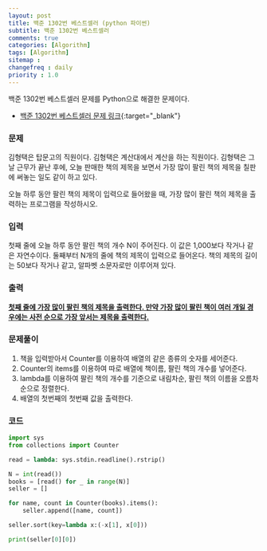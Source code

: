 ```yaml
---
layout: post
title: 백준 1302번 베스트셀러 (python 파이썬)
subtitle: 백준 1302번 베스트셀러
comments: true
categories: [Algorithm]
tags: [Algorithm]
sitemap :
changefreq : daily
priority : 1.0
---
```

백준 1302번 베스트셀러 문제를 Python으로 해결한 문제이다.  

* [백준 1302번 베스트셀러 문제 링크](https://www.acmicpc.net/problem/1302){:target="_blank"}


### 문제 
김형택은 탑문고의 직원이다. 김형택은 계산대에서 계산을 하는 직원이다. 김형택은 그날 근무가 끝난 후에, 오늘 판매한 책의 제목을 보면서 가장 많이 팔린 책의 제목을 칠판에 써놓는 일도 같이 하고 있다.

오늘 하루 동안 팔린 책의 제목이 입력으로 들어왔을 때, 가장 많이 팔린 책의 제목을 출력하는 프로그램을 작성하시오.


### 입력
첫째 줄에 오늘 하루 동안 팔린 책의 개수 N이 주어진다. 이 값은 1,000보다 작거나 같은 자연수이다. 둘째부터 N개의 줄에 책의 제목이 입력으로 들어온다. 책의 제목의 길이는 50보다 작거나 같고, 알파벳 소문자로만 이루어져 있다.


### 출력
**<u>첫째 줄에 가장 많이 팔린 책의 제목을 출력한다. 만약 가장 많이 팔린 책이 여러 개일 경우에는 사전 순으로 가장 앞서는 제목을 출력한다.</u>**


### 문제풀이
1. 책을 입력받아서 Counter를 이용하여 배열의 같은 종류의 숫자를 세어준다.
2. Counter의 items를 이용하여 따로 배열에 책이름, 팔린 책의 개수를 넣어준다.
3. lambda를 이용하여 팔린 책의 개수를 기준으로 내림차순, 팔린 책의 이름을 오름차순으로 정렬한다.
4. 배열의 첫번째의 첫번째 값을 출력한다.


### 코드
```python
import sys
from collections import Counter

read = lambda: sys.stdin.readline().rstrip()

N = int(read())
books = [read() for _ in range(N)]
seller = []

for name, count in Counter(books).items():
    seller.append([name, count])

seller.sort(key=lambda x:(-x[1], x[0]))

print(seller[0][0])
```